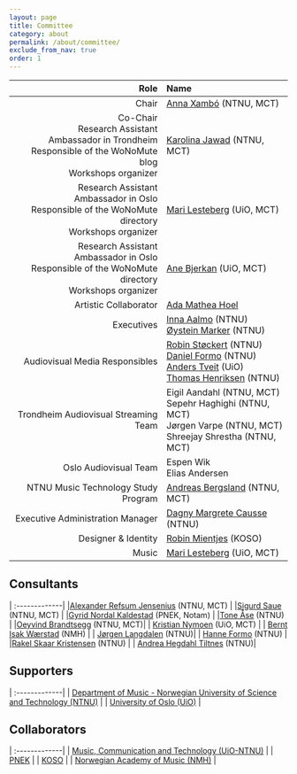 ```yaml
---
layout: page
title: Committee
category: about
permalink: /about/committee/
exclude_from_nav: true
order: 1
---
```

| Role        | Name           |
| -------------:|:-------------|
| Chair     | [Anna Xambó](https://www.ntnu.edu/employees/anna.xambo.sedo) (NTNU, MCT)|
|Co-Chair<br />Research Assistant<br /> Ambassador in Trondheim<br />Responsible of the WoNoMute blog <br />Workshops organizer|[Karolina Jawad](https://cv2c.noblogs.org/) (NTNU, MCT) |
| Research Assistant<br /> Ambassador in Oslo<br /> Responsible of the WoNoMute directory<br /> Workshops organizer    | [Mari Lesteberg](https://www.youtube.com/user/maisplante/about) (UiO, MCT)|
| Research Assistant<br /> Ambassador in Oslo<br /> Responsible of the WoNoMute directory<br /> Workshops organizer    | [Ane Bjerkan](https://twitter.com/anebjerkan?lang=en) (UiO, MCT)|
|Artistic Collaborator<br />      |[Ada Mathea Hoel](NTNU) |
|  Executives    | [Inna Aalmo](https://www.ntnu.edu/employees/inna.aalmo) (NTNU) <br /> [Øystein Marker](https://www.ntnu.no/ansatte/oystein.marker) (NTNU) |
| Audiovisual Media Responsibles     | [Robin Støckert](https://www.ntnu.edu/employees/robin.stockert) (NTNU) <br /> [Daniel Formo](https://www.ntnu.edu/employees/daniel.formo) (NTNU) <br /> [Anders Tveit](https://www.hf.uio.no/imv/english/people/aca/temporary/andertve/) (UiO) <br /> [Thomas Henriksen](https://www.ntnu.no/ansatte/thomas.henriksen) (NTNU) |
| Trondheim Audiovisual Streaming Team |Eigil Aandahl (NTNU, MCT) <br /> Sepehr Haghighi (NTNU, MCT) <br /> Jørgen Varpe (NTNU, MCT)<br />Shreejay Shrestha (NTNU, MCT) |
| Oslo Audiovisual Team | Espen Wik <br /> Elias Andersen  |
| NTNU Music Technology Study Program | [Andreas Bergsland](https://www.ntnu.no/ansatte/andreas.bergsland) (NTNU, MCT)|
|  Executive Administration Manager    | [Dagny Margrete Causse](https://www.ntnu.no/ansatte/dagny.causse) (NTNU)|
| Designer & Identity     |[Robin Mientjes](http://rbmntjs.nl/) (KOSO) |
| Music     | [Mari Lesteberg](https://www.youtube.com/user/maisplante/about) (UiO, MCT) |




## Consultants

| :-------------|
|[Alexander Refsum Jensenius](https://www.hf.uio.no/ritmo/english/people/management/alexanje/index.html) (NTNU, MCT)      |
|[Sigurd Saue](https://www.ntnu.edu/employees/sigurd.saue) (NTNU, MCT)      |
|[Gyrid Nordal Kaldestad](https://www.linkedin.com/in/gyrid-nordal-kaldestad-7a26b329/?originalSubdomain=no) (PNEK, Notam)     |
|[Tone Åse](https://www.ntnu.edu/employees/tone.ase) (NTNU)      |
|[Oeyvind Brandtsegg](https://www.ntnu.edu/employees/tone.ase) (NTNU, MCT)|
| [Kristian Nymoen](https://www.hf.uio.no/ritmo/personer/fast/krisny/) (UiO, MCT) |
| [Bernt Isak Wærstad](https://www.linkedin.com/in/berntisak/?originalSubdomain=no) (NMH) |
| [Jørgen Langdalen](https://www.ntnu.no/ansatte/jorgen.langdalen) (NTNU)|
| [Hanne Formo](https://www.ntnu.no/ansatte/hanne.formo) (NTNU)     |
|[Rakel Skaar Kristensen](https://www.ntnu.no/ansatte/rakel.s.kristensen) (NTNU) |
| [Andrea Hegdahl Tiltnes](https://www.ntnu.no/ansatte/andrea.tiltnes) (NTNU)|


## Supporters

| :-------------|
| [Department of Music - Norwegian University of Science and Technology (NTNU)](https://www.ntnu.edu/music)    |
| [University of Oslo (UiO)](https://www.uio.no/english/)    |

## Collaborators

| :-------------|
| [Music, Communication and Technology (UiO-NTNU)](https://www.uio.no/english/studies/programmes/mct-master/)    |
| [PNEK](http://www.pnek.org/)    |
| [KOSO](https://www.koso.no/)    |
| [Norwegian Academy of Music (NMH)](https://nmh.no/)    |
